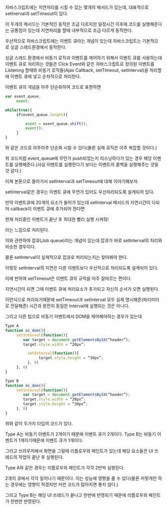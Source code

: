 자바스크립트에는 지연처리를 시킬 수 있는 몇개의 메서드가 있는데, 대표적으로 setInerval과 setTimeout이 있다.

이 두개의 메서드는 기본적인 동작은 조금 다르지만 일정시간 이후에 코드를 실행해준다는 공통점이 있는데 지연처리를 할때 내부적으로 조금 다르게 동작한다.

우선적으로 자바스크립트에는 이벤트 큐라는 개념이 있는데 자바스크립트는 기본적으로 싱글 스레드환경에서 동작한다.

싱글 스레드 환경에서 비동기 로직과 이벤트를 제어하기 위해서 이벤트 큐를 사용하는데
이벤트 큐로 처리하는 것들은 Click Event와 같은 자바스크립트로 정의된 이벤트를 Listening 할때와 비동기 로직들(Ajax Callback, setTimeout, setInterval)을 처리할때 이벤트 큐에 넣고 순차적으로 처리한다.

이벤트 큐의 개념을 아주 단순화하여 코드로 표현하면

```javascript
var event_queue,
     event;

while(true){
     if(event_queue.length){

         event = event_queue.shift();
         event();
     }
}
```

와 같은 코드로 아주아주 단순화 시킬 수 있다(물론 실제 로직은 아주 복잡할 것이다.)

위 코드처럼 event_queue에 무언가 push되었는지 리스닝하다가 있는 경우 해당 이벤트를 실행해준다.(사실 이벤트를 실행한다기 보다는 이벤트의 콜백을 실행해주는 것일것 같다.)

이제 본론으로 돌아가서 setInterval과 setTimeout에 대해 이야기해보자.

setInterval같은 경우는 이벤트 큐에 무언가 있어도 우선처리되도록 설계되어 있다.

만약 이벤트큐에 20개의 요소가 들어가 있는데 setInterval 메서드의 지연시간이 다되어 callback이 이벤트 큐에 추가되어 한다면

현재 처리중인 이벤트가 끝난 후 최대한 빨리 실행 시켜줘!

라는 느낌으로 처리된다.

이와 관련하여 잡큐(Job queue)라는 개념이 있는데 잡큐가 바로 setInterval의 처리와 비슷한 경우이다.

물론 setInterval이 실제적으로 잡큐로 처리되는지는 찾아봐야 한다.

이렇듯 setInterval의 지연은 다른 이벤트보다 우선적으로 처리되도록 설계되어 있다.

이에 반하여 setTimeout은 이벤트 큐의 규칙을 아주 잘따르는 편이다.

지연시간이 되면 그때 이벤트 큐에 처리요소가 추가되고 자신의 순서가 오면 실행된다.

이런식으로 처리되기때문에 setTimeout과 setInterval 모두 실제 명시해준(파리미터로 전달해준) 시간과 완전히 동일한 Interval에 실행되는 것은 아니다.

그리고 다른 팁으로 비동기 이벤트에서 DOM을 제어해야하는 경우가 있는데

```javascript
Type A
function as_dom(){
     setInterval(function(){
        var target = document.getElementsById(“header”);
        target.style.width = “20px”;

          setInterval(function(){
               target.style.height = “30px”;
          }, 0)
     }, 0)
}

Type B
function as_dom(){
     setInterval(function(){
        var target = document.getElementsById(“header”);
        target.style.width = “20px”;
        target.style.height = “30px”;
     }, 0)
}
```

위와 같이 두가지 타입의 코드가 있다.

Type A는 비동기 이벤트가 2개이기 때문에 이벤트 큐가 2개이다.
Type B는 비동기 이벤트가 1개이기때문에 이벤트 큐가 1개이다.

그리고 브라우저에서 화면을 그릴때 리플로우와 페인트가 있는데
해당 요소들은 UI 쓰레드의 작업이 끝난 후 실행된다.

Type A와 같은 경우는 리플로우와 페인트가 각각 2번씩 실행된다.

2개의 큐에서 각각 일어나기 때문이다. 이는 성능에 영향을 줄 수 있다(물론 저렇게만 하는 경우에는 영향이 적겠지만 저런 코드가 많아지면 좋지 않다.)

그리고 Type B는 해당 UI 쓰레드가 끝나고 한번에 반영되기 때문에 리플로우와 페인트가 한번만 반영된다.

